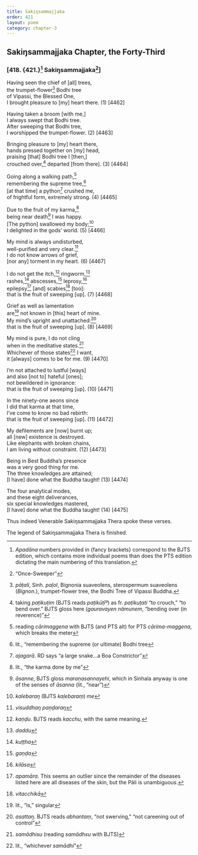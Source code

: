 ```yaml
---
title: Sakiŋsammajjaka
order: 421
layout: poem
category: chapter-3
---
```


## Sakiŋsammajjaka Chapter, the Forty-Third

### \[418. {421.}[^1] Sakiŋsammajjaka[^2]\]

Having seen the chief of \[all\] trees,  
the trumpet-flower[^3] Bodhi tree  
of Vipassi, the Blessed One,  
I brought pleasure to \[my\] heart there. (1) \[4462\]

Having taken a broom \[with me,\]  
I always swept that Bodhi tree.  
After sweeping that Bodhi tree,  
I worshipped the trumpet-flower. (2) \[4463\]

Bringing pleasure to \[my\] heart there,  
hands pressed together on \[my\] head,  
praising \[that\] Bodhi tree I \[then,\]  
crouched over,[^4] departed \[from there\]. (3) \[4464\]

Going along a walking path,[^5]  
remembering the supreme tree,[^6]  
\[at that time\] a python[^7] crushed me,  
of frightful form, extremely strong. (4) \[4465\]

Due to the fruit of my karma,[^8]  
being near death[^9] I was happy.  
\[The python\] swallowed my body;[^10]  
I delighted in the gods’ world. (5) \[4466\]

My mind is always undisturbed,  
well-purified and very clear.[^11]  
I do not know arrows of grief,  
\[nor any\] torment in my heart. (6) \[4467\]

I do not get the itch,[^12] ringworm,[^13]  
rashes,[^14] abscesses,[^15] leprosy,[^16]  
epilepsy[^17] \[and\] scabies[^18] \[too\]:  
that is the fruit of sweeping \[up\]. (7) \[4468\]

Grief as well as lamentation  
are[^19] not known in \[this\] heart of mine.  
My mind’s upright and unattached:[^20]  
that is the fruit of sweeping \[up\]. (8) \[4469\]

My mind is pure, I do not cling  
when in the meditative states.[^21]  
Whichever of those states[^22] I want,  
it \[always\] comes to be for me. (9) \[4470\]

I’m not attached to lustful \[ways\]  
and also \[not to\] hateful \[ones\];  
not bewildered in ignorance:  
that is the fruit of sweeping \[up\]. (10) \[4471\]

In the ninety-one aeons since  
I did that karma at that time,  
I’ve come to know no bad rebirth:  
that is the fruit of sweeping \[up\]. (11) \[4472\]

My defilements are \[now\] burnt up;  
all \[new\] existence is destroyed.  
Like elephants with broken chains,  
I am living without constraint. (12) \[4473\]

Being in Best Buddha’s presence  
was a very good thing for me.  
The three knowledges are attained;  
\[I have\] done what the Buddha taught! (13) \[4474\]

The four analytical modes,  
and these eight deliverances,  
six special knowledges mastered,  
\[I have\] done what the Buddha taught! (14) \[4475\]

Thus indeed Venerable Sakiŋsammajjaka Thera spoke these verses.

The legend of Sakiŋsammajjaka Thera is finished.

[^1]: *Apadāna* numbers provided in {fancy brackets} correspond to the BJTS edition, which contains more individual poems than does the PTS edition dictating the main numbering of this translation.

[^2]: “Once-Sweeper”

[^3]: *pāṭali*, Sinh. *paḷol*, Bignonia suaveolens, sterospermum suaveolens (*Bignon*.), trumpet-flower tree, the Bodhi Tree of Vipassi Buddha.

[^4]: taking *paṭikuṭim* (BJTS reads *paṭikūṭīº*) as fr. *paṭikuṭati* “to crouch,” “to bend over.” BJTS gloss here (*gauravayen nämunem*, “bending over (in reverence)”

[^5]: reading *cārimaggena* with BJTS (and PTS alt) for PTS *cārima-maggena*, which breaks the meter

[^6]: lit., “remembering the supreme (or ultimate) Bodhi tree

[^7]: *ajagarā*. RD says “a large snake…a Boa Constrictor”

[^8]: lit., “the karma done by me”

[^9]: *āsanne*, BJTS gloss *maraṇasannayehi*, which in Sinhala anyway is one of the senses of *āsanna* (lit., “near”)

[^10]: *kalebaraŋ* (BJTS *kaḷebaraṃ*) *me*

[^11]: *visuddhaŋ paṇḍaraŋ*

[^12]: *kaṇḍu*. BJTS reads *kacchu*, with the same meaning.

[^13]: *daddu*

[^14]: *kuṭṭha*

[^15]: *gaṇḍa*

[^16]: *kilāsa*

[^17]: *apamāra*. This seems an outlier since the remainder of the diseases listed here are all diseases of the skin, but the Pāli is unambiguous.

[^18]: *vitacchikā*

[^19]: lit., “is,” singular

[^20]: *asattaŋ*. BJTS reads *abhantaṃ*, “not swerving,” “not careening out of control”

[^21]: *samādhisu* (reading *samādhsu* with BJTS)

[^22]: lit., “whichever *samādhi*”
